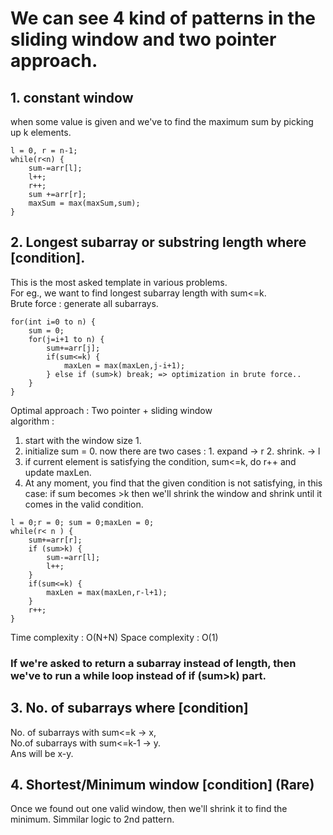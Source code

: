 # We can see 4 kind of patterns in the sliding window and two pointer approach.
## 1. constant window
when some value is given and we've to find the maximum sum by picking up k elements.
```
l = 0, r = n-1;
while(r<n) {
    sum-=arr[l];
    l++;
    r++;
    sum +=arr[r];
    maxSum = max(maxSum,sum);
}
```
## 2. Longest subarray or substring length where [condition].<br>
This is the most asked template in various problems.
<br>
For eg., we want to find longest subarray length with sum<=k.<br>
Brute force : generate all subarrays.
```
for(int i=0 to n) {
    sum = 0;
    for(j=i+1 to n) {
        sum+=arr[j];
        if(sum<=k) {
            maxLen = max(maxLen,j-i+1);
        } else if (sum>k) break; => optimization in brute force..
    }
}
```
Optimal approach : Two pointer + sliding window <br>
algorithm : <br>
1. start with the window size 1.
2. initialize sum = 0. now there are two cases : 1. expand -> r 2. shrink. -> l
3. if current element is satisfying the condition, sum<=k, do r++ and update maxLen.
4. At any moment, you find that the given condition is not satisfying, in this case: if sum becomes >k then we'll shrink the window and shrink until it comes in the valid condition.
```
l = 0;r = 0; sum = 0;maxLen = 0;
while(r< n ) {
    sum+=arr[r];
    if (sum>k) {
        sum-=arr[l];
        l++;
    }
    if(sum<=k) {
        maxLen = max(maxLen,r-l+1);
    }
    r++;
}
```
Time complexity : O(N+N)
Space complexity : O(1)
### If we're asked to return a subarray instead of length, then we've to run a while loop instead of if (sum>k) part.

## 3. No. of subarrays where [condition]
No. of subarrays with sum<=k -> x, <br>
No.of subarrays with sum<=k-1 -> y.<br>
Ans will be x-y.<br>

## 4. Shortest/Minimum window [condition] (Rare)
Once we found out one valid window, then we'll shrink it to find the minimum. Simmilar logic to 2nd pattern. 